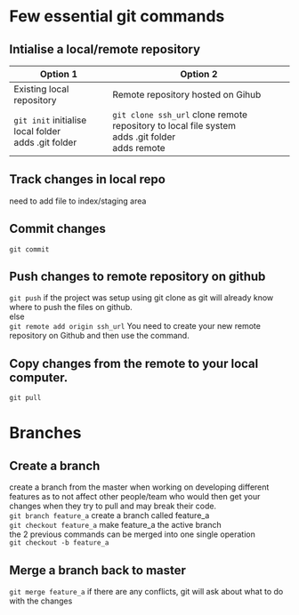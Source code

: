 # Few essential git commands

## Intialise a local/remote repository
Option 1|Option 2
---|---
Existing local repository | Remote repository hosted on Gihub
`git init` initialise local folder <br/> adds .git folder | `git clone ssh_url` clone remote repository to local file system <br/> adds .git folder </br> adds remote

## Track changes in local repo
need to add file to index/staging area

## Commit changes
`git commit` 

## Push changes to remote repository on github
`git push` if the project was setup using git clone as git will already know where to push the files on github. </br>
else </br>
`git remote add origin ssh_url` You need to create your new remote repository on Github and then use the command.

## Copy changes from the remote to your local computer.
`git pull`

# Branches
## Create a branch
create a branch from the master when working on developing different features as to not affect other people/team who would then get your changes when they try to pull and may break their code.<br/>
`git branch feature_a` create a branch called feature_a <br/>
`git checkout feature_a` make feature_a the active branch <br/>
the 2 previous commands can be merged into one single operation <br/>
`git checkout -b feature_a`

## Merge a branch back to master
`git merge feature_a` if there are any conflicts, git will ask about what to do with the changes

